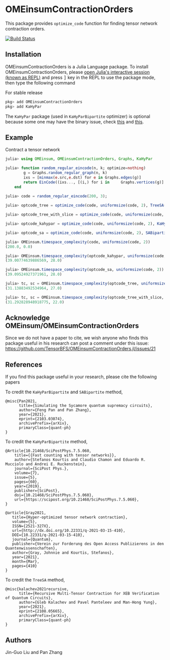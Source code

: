 # OMEinsumContractionOrders
This package provides `optimize_code` function for finding tensor network contraction orders.

[![Build Status](https://github.com/TensorBFS/OMEinsumContractionOrders.jl/workflows/CI/badge.svg)](https://github.com/TensorBFS/OMEinsumContractionOrders.jl/actions)

## Installation
<p>
OMEinsumContractionOrders is a Julia Language package. To install OMEinsumContractionOrders,
    please <a href="https://docs.julialang.org/en/v1/manual/getting-started/">open
    Julia's interactive session (known as REPL)</a> and press <kbd>]</kbd> key in the REPL to use the package mode, then type the following command
</p>

For stable release

```julia
pkg> add OMEinsumContractionOrders
pkg> add KaHyPar
```
The `KaHyPar` package (used in `KaHyParBipartite` optimizer) is optional because some one may have the binary issue, check [this](https://github.com/kahypar/KaHyPar.jl/issues/12) and [this](https://github.com/kahypar/KaHyPar.jl/issues/19).

## Example
Contract a tensor network
```julia
julia> using OMEinsum, OMEinsumContractionOrders, Graphs, KaHyPar

julia> function random_regular_eincode(n, k; optimize=nothing)
	    g = Graphs.random_regular_graph(n, k)
	    ixs = [minmax(e.src,e.dst) for e in Graphs.edges(g)]
	    return EinCode((ixs..., [(i,) for i in     Graphs.vertices(g)]...), ())
    end
    
julia> code = random_regular_eincode(200, 3);

julia> optcode_tree = optimize_code(code, uniformsize(code, 2), TreeSA(sc_target=28, βs=0.1:0.1:10, ntrials=2, niters=100, sc_weight=3.0));

julia> optcode_tree_with_slice = optimize_code(code, uniformsize(code, 2), TreeSA(sc_target=28, βs=0.1:0.1:10, ntrials=2, niters=100, sc_weight=3.0, nslices=5));

julia> optcode_kahypar = optimize_code(code, uniformsize(code, 2), KaHyParBipartite(sc_target=30, max_group_size=50));

julia> optcode_sa = optimize_code(code, uniformsize(code, 2), SABipartite(sc_target=30, max_group_size=50));

julia> OMEinsum.timespace_complexity(code, uniformsize(code, 2))
(200.0, 0.0)

julia> OMEinsum.timespace_complexity(optcode_kahypar, uniformsize(code, 2))
(39.00774639886569, 28.0)

julia> OMEinsum.timespace_complexity(optcode_sa, uniformsize(code, 2))
(39.09524927371961, 28.0)

julia> tc, sc = OMEinsum.timespace_complexity(optcode_tree, uniformsize(code, 2))
(31.13883492534964, 27.0)

julia> tc, sc = OMEinsum.timespace_complexity(optcode_tree_with_slice, uniformsize(code, 2))
(31.292828948918775, 22.0)
```

## Acknowledge OMEinsum/OMEinsumContractionOrders
Since we do not have a paper to cite, we wish anyone who finds this package useful in his research can post a comment under this issue:
https://github.com/TensorBFS/OMEinsumContractionOrders.jl/issues/21

## References

If you find this package useful in your research, please cite the following papers

To credit the `KaHyParBipartite` and `SABipartite` method,
```
@misc{Pan2021,
      title={Simulating the Sycamore quantum supremacy circuits}, 
      author={Feng Pan and Pan Zhang},
      year={2021},
      eprint={2103.03074},
      archivePrefix={arXiv},
      primaryClass={quant-ph}
}
```

To credit the `KaHyParBipartite` method,
```
@Article{10.21468/SciPostPhys.7.5.060,
	title={{Fast counting with tensor networks}},
	author={Stefanos Kourtis and Claudio Chamon and Eduardo R. Mucciolo and Andrei E. Ruckenstein},
	journal={SciPost Phys.},
	volume={7},
	issue={5},
	pages={60},
	year={2019},
	publisher={SciPost},
	doi={10.21468/SciPostPhys.7.5.060},
	url={https://scipost.org/10.21468/SciPostPhys.7.5.060},
}
```

```
@article{Gray2021,
   title={Hyper-optimized tensor network contraction},
   volume={5},
   ISSN={2521-327X},
   url={http://dx.doi.org/10.22331/q-2021-03-15-410},
   DOI={10.22331/q-2021-03-15-410},
   journal={Quantum},
   publisher={Verein zur Forderung des Open Access Publizierens in den Quantenwissenschaften},
   author={Gray, Johnnie and Kourtis, Stefanos},
   year={2021},
   month={Mar},
   pages={410}
}
```

To credit the `TreeSA` method,
```
@misc{kalachev2021recursive,
      title={Recursive Multi-Tensor Contraction for XEB Verification of Quantum Circuits}, 
      author={Gleb Kalachev and Pavel Panteleev and Man-Hong Yung},
      year={2021},
      eprint={2108.05665},
      archivePrefix={arXiv},
      primaryClass={quant-ph}
}
```

## Authors
Jin-Guo Liu and Pan Zhang

